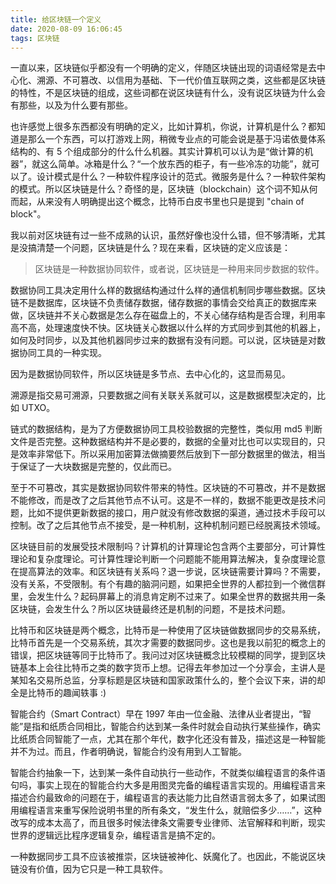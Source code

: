 ```yaml
---
title: 给区块链一个定义
date: 2020-08-09 16:06:45
tags: 区块链
---
```


一直以来，区块链似乎都没有一个明确的定义，伴随区块链出现的词语经常是去中心化、溯源、不可篡改、以信用为基础、下一代价值互联网之类，这些都是区块链的特性，不是区块链的组成，这些词都在说区块链有什么，没有说区块链为什么会有那些，以及为什么要有那些。

也许感觉上很多东西都没有明确的定义，比如计算机，你说，计算机是什么？都知道是那么一个东西，可以打游戏上网，稍微专业点的可能会说是基于冯诺依曼体系结构的、有 5 个组成部分的什么什么机器。其实计算机可以认为是“做计算的机器”，就这么简单。冰箱是什么？“一个放东西的柜子，有一些冷冻的功能”，就可以了。设计模式是什么？一种软件程序设计的范式。微服务是什么？一种软件架构的模式。所以区块链是什么？奇怪的是，区块链（blockchain）这个词不知从何而起，从来没有人明确提出这个概念，比特币白皮书里也只是提到 "chain of block"。

我以前对区块链有过一些不成熟的认识，虽然好像也没什么错，但不够清晰，尤其是没搞清楚一个问题，区块链是什么？现在来看，区块链的定义应该是：

> 区块链是一种数据协同软件，或者说，区块链是一种用来同步数据的软件。

数据协同工具决定用什么样的数据结构通过什么样的通信机制同步哪些数据。区块链不是数据库，区块链不负责储存数据，储存数据的事情会交给真正的数据库来做，区块链并不关心数据是怎么存在磁盘上的，不关心储存结构是否合理，利用率高不高，处理速度快不快。区块链关心数据以什么样的方式同步到其他的机器上，如何及时同步，以及其他机器同步过来的数据有没有问题。可以说，区块链是对数据协同工具的一种实现。

因为是数据协同软件，所以区块链是多节点、去中心化的，这显而易见。

溯源是指交易可溯源，只要数据之间有关联关系就可以，这是数据模型决定的，比如 UTXO。

链式的数据结构，是为了方便数据协同工具校验数据的完整性，类似用 md5 判断文件是否完整。这种数据结构并不是必要的，数据的全量对比也可以实现目的，只是效率非常低下。所以采用加密算法做摘要然后放到下一部分数据里的做法，相当于保证了一大块数据是完整的，仅此而已。

至于不可篡改，其实是数据协同软件带来的特性。区块链的不可篡改，并不是数据不能修改，而是改了之后其他节点不认可。这是不一样的，数据不能更改是技术问题，比如不提供更新数据的接口，用户就没有修改数据的渠道，通过技术手段可以控制。改了之后其他节点不接受，是一种机制，这种机制问题已经脱离技术领域。

区块链目前的发展受技术限制吗？计算机的计算理论包含两个主要部分，可计算性理论和复杂度理论。可计算性理论判断一个问题能不能用算法解决，复杂度理论意在提高算法的效率。和区块链有关系吗？退一步说，区块链需要计算吗？不需要，没有关系，不受限制。有个有趣的脑洞问题，如果把全世界的人都拉到一个微信群里，会发生什么？起码屏幕上的消息肯定刷不过来了。如果全世界的数据共用一条区块链，会发生什么？所以区块链最终还是机制的问题，不是技术问题。

比特币和区块链是两个概念，比特币是一种使用了区块链做数据同步的交易系统，比特币首先是一个交易系统，其次才需要的数据同步。这也是我以前犯的概念上的错误，把区块链等同于比特币了。我问过对区块链概念比较模糊的同学，提到区块链基本上会往比特币之类的数字货币上想。记得去年参加过一个分享会，主讲人是某知名交易所总监，分享标题是区块链和国家政策什么的，整个会议下来，讲的却全是比特币的趣闻轶事 :)

智能合约（Smart Contract）早在 1997 年由一位金融、法律从业者提出，“智能”是指和纸质合同相比，智能合约达到某一条件时就会自动执行某些操作，确实比纸质合同智能了一点，尤其在那个年代，数字化还没有普及，描述这是一种智能并不为过。而且，作者明确说，智能合约没有用到人工智能。

智能合约抽象一下，达到某一条件自动执行一些动作，不就类似编程语言的条件语句吗，事实上现在的智能合约大多是用图灵完备的编程语言实现的。用编程语言来描述合约最致命的问题在于，编程语言的表达能力比自然语言弱太多了，如果试图用编程语言来重写保险说明书里的所有条文，“发生什么，就赔偿多少……”，这种改写的成本太高了，而且很多时候法律条文需要专业律师、法官解释和判断，现实世界的逻辑远比程序逻辑复杂，编程语言是搞不定的。

一种数据同步工具不应该被推崇，区块链被神化、妖魔化了。也因此，不能说区块链没有价值，因为它只是一种工具软件。

